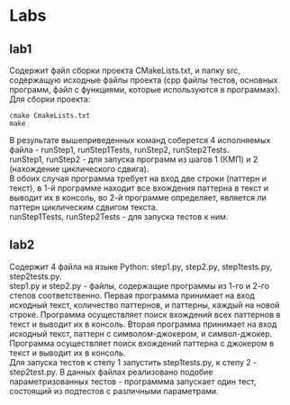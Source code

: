 # Labs
## lab1
Содержит файл сборки проекта CMakeLists.txt, и папку src, содержащую исходные файлы проекта (cpp файлы тестов, основных программ, файл с функциями, которые используются в программах).\
Для сборки проекта:  
```
cmake CmakeLists.txt
make
```
В результате вышеприведенных команд соберется 4 исполняемых файла - runStep1, runStep1Tests, runStep2, runStep2Tests.\
runStep1, runStep2 - для запуска программ из шагов 1 (КМП) и 2 (нахождение циклического сдвига).\
В обоих случая программа требует на вход две строки (паттерн и текст), в 1-й программе находит все вхождения паттерна в текст и выводит их в консоль, во 2-й программе определяет, является ли паттерн циклическим сдвигом текста.\
runStep1Tests, runStep2Tests - для запуска тестов к ним.
## lab2
Содержит 4 файла на языке Python: step1.py, step2.py, step1tests.py, step2tests.py.\
step1.py и step2.py - файлы, содержащие программы из 1-го и 2-го степов соответственно. Первая программа принимает на вход исходный текст, количество паттернов, и паттерны, каждый на новой строке. Программа осуществляет поиск вхождений всех паттернов в текст и выводит их в консоль. Вторая программа принимает на вход исходный текст, паттерн с символом-джокером, и символ-джокер. Программа осуществляет поиск вхождений паттерна с джокером в текст и выводит их в консоль.\
Для запуска тестов к степу 1 запустить step1tests.py, к степу 2 - step2test.py. В данных файлах реализовано подобие параметризованных тестов - программма запускает один тест, состоящий из подтестов с различными параметрами.
